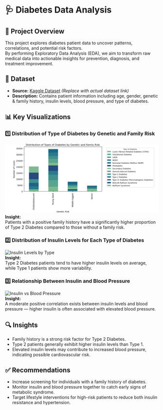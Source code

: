 # 🩺 Diabetes Data Analysis

## 📌 Project Overview
This project explores diabetes patient data to uncover patterns, correlations, and potential risk factors.  
By performing Exploratory Data Analysis (EDA), we aim to transform raw medical data into actionable insights for prevention, diagnosis, and treatment improvement.


## 📂 Dataset
- **Source:** [Kaggle Dataset](https://www.kaggle.com/datasets/ankitbatra1210/diabetes-dataset) *(Replace with actual dataset link)*
- **Description:** Contains patient information including age, gender, genetic & family history, insulin levels, blood pressure, and type of diabetes.


## 📊 Key Visualizations

### 1️⃣ Distribution of Type of Diabetes by Genetic and Family Risk
![Genetic Family Risk](https://github.com/Esraa-MOhamed7/Diabetes-EDA/blob/main/Distribution%20of%20Type%20of%20Diabetes%20by%20Genetic%20and%20Family%20Risks.png)  
**Insight:**  
Patients with a positive family history have a significantly higher proportion of Type 2 Diabetes compared to those without a family risk.


### 2️⃣ Distribution of Insulin Levels for Each Type of Diabetes
![Insulin Levels by Type](images/insulin_levels_by_type.png)  
**Insight:**  
Type 2 Diabetes patients tend to have higher insulin levels on average, while Type 1 patients show more variability.


### 3️⃣ Relationship Between Insulin and Blood Pressure
![Insulin vs Blood Pressure](images/insulin_vs_bp.png)  
**Insight:**  
A moderate positive correlation exists between insulin levels and blood pressure — higher insulin is often associated with elevated blood pressure.


## 🔍 Insights
- Family history is a strong risk factor for Type 2 Diabetes.
- Type 2 patients generally exhibit higher insulin levels than Type 1.
- Elevated insulin levels may contribute to increased blood pressure, indicating possible cardiovascular risk.


## ✅ Recommendations
- Increase screening for individuals with a family history of diabetes.
- Monitor insulin and blood pressure together to catch early signs of metabolic syndrome.
- Target lifestyle interventions for high-risk patients to reduce both insulin resistance and hypertension.



